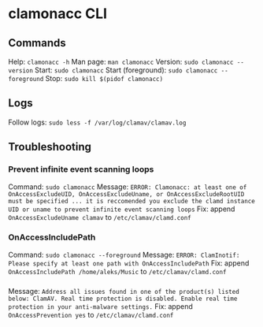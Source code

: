 # clamonacc CLI

## Commands
Help: `clamonacc -h`
Man page: `man clamonacc`
Version: `sudo clamonacc --version`
Start: `sudo clamonacc`
Start (foreground): `sudo clamonacc --foreground`
Stop: `sudo kill $(pidof clamonacc)`

## Logs
Follow logs: `sudo less -f /var/log/clamav/clamav.log`

## Troubleshooting
### Prevent infinite event scanning loops
Command: `sudo clamonacc`
Message: `ERROR: Clamonacc: at least one of OnAccessExcludeUID, OnAccessExcludeUname, or OnAccessExcludeRootUID must be specified ... it is reccomended you exclude the clamd instance UID or uname to prevent infinite event scanning loops`
Fix: append `OnAccessExcludeUname clamav` to `/etc/clamav/clamd.conf`

### OnAccessIncludePath
Command: `sudo clamonacc --foreground`
Message: `ERROR: ClamInotif: Please specify at least one path with OnAccessIncludePath`
Fix: append `OnAccessIncludePath /home/aleks/Music` to `/etc/clamav/clamd.conf`

###
Message: `Address all issues found in one of the product(s) listed below: ClamAV. Real time protection is disabled. Enable real time protection in your anti-malware settings.`
Fix: append `OnAccessPrevention yes` to `/etc/clamav/clamd.conf`
